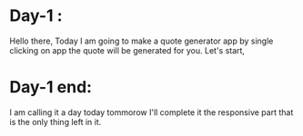 # Day-1 :
Hello there, Today I am going to make a quote generator app by single clicking on app the quote will be generated for you. Let's start,

# Day-1 end:
I am calling it a day today tommorow I'll complete it the responsive part that is the only thing left in it.